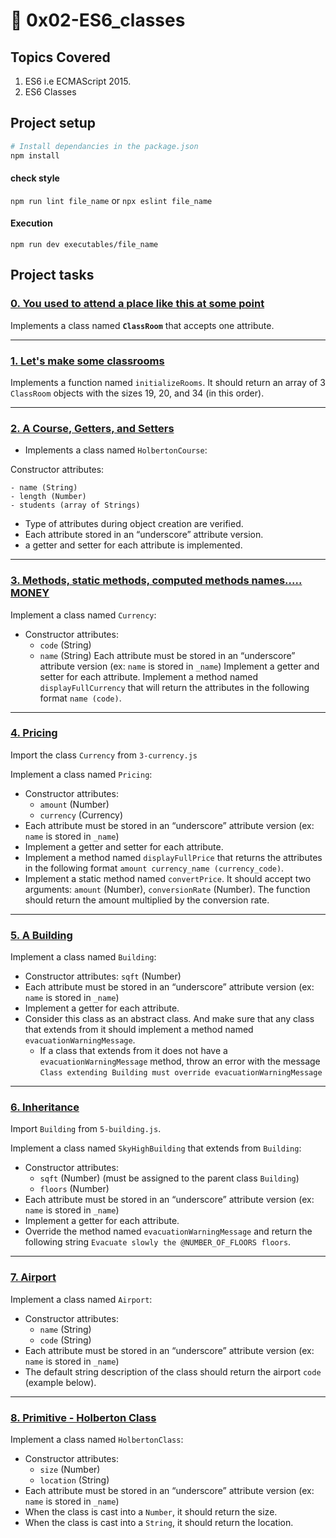 # :book: 0x02-ES6_classes

## Topics Covered
1. ES6 i.e ECMAScript 2015.
2. ES6 Classes

## Project setup
```bash
# Install dependancies in the package.json
npm install
```

#### check style
`npm run lint file_name`
or
`npx eslint file_name`

#### Execution
`npm run dev executables/file_name`

## Project tasks

### [0. You used to attend a place like this at some point](https://github.com/ehabsmh/alx-backend-javascript/blob/main/0x02-ES6_classes/0-classroom.js)

Implements a class named **`ClassRoom`** that accepts one attribute.

---

### [1. Let's make some classrooms](https://github.com/ehabsmh/alx-backend-javascript/blob/main/0x02-ES6_classes/1-make_classrooms.js)

Implements a function named `initializeRooms`. It should return an array of 3 `ClassRoom` objects with the sizes 19, 20, and 34 (in this order).

---

### [2. A Course, Getters, and Setters](https://github.com/ehabsmh/alx-backend-javascript/blob/main/0x02-ES6_classes/2-hbtn_course.js)

- Implements a class named `HolbertonCourse`:

Constructor attributes:

    - name (String)
    - length (Number)
    - students (array of Strings)

- Type of attributes during object creation are verified.
- Each attribute stored in an “underscore” attribute version.
- a getter and setter for each attribute is implemented.

---

### [3. Methods, static methods, computed methods names..... MONEY](https://github.com/ehabsmh/alx-backend-javascript/blob/main/0x02-ES6_classes/3-currency.js)

Implement a class named `Currency`:

- Constructor attributes:
    - `code` (String)
    - `name` (String)
Each attribute must be stored in an “underscore” attribute version (ex: `name` is stored in `_name`)
Implement a getter and setter for each attribute.
Implement a method named `displayFullCurrency` that will return the attributes in the following format `name (code)`.

---

### [4. Pricing](https://github.com/ehabsmh/alx-backend-javascript/blob/main/0x02-ES6_classes/4-pricing.js)


Import the class `Currency` from `3-currency.js`

Implement a class named `Pricing`:

- Constructor attributes:
    - `amount` (Number)
    - `currency` (Currency)
- Each attribute must be stored in an “underscore” attribute version (ex: `name` is stored in `_name`)
- Implement a getter and setter for each attribute.
- Implement a method named `displayFullPrice` that returns the attributes in the following format `amount currency_name (currency_code)`.
- Implement a static method named `convertPrice`. It should accept two arguments: `amount` (Number), `conversionRate` (Number). The function should return the amount multiplied by the conversion rate.

---

### [5. A Building](https://github.com/ehabsmh/alx-backend-javascript/blob/main/0x02-ES6_classes/5-building.js)

Implement a class named `Building`:

- Constructor attributes:
`sqft` (Number)
- Each attribute must be stored in an “underscore” attribute version (ex: `name` is stored in `_name`)
- Implement a getter for each attribute.
- Consider this class as an abstract class. And make sure that any class that extends from it should implement a method named `evacuationWarningMessage`.
    - If a class that extends from it does not have a `evacuationWarningMessage` method, throw an error with the message `Class extending Building must override evacuationWarningMessage`

---

### [6. Inheritance](https://github.com/ehabsmh/alx-backend-javascript/blob/main/0x02-ES6_classes/6-sky_high.js)

Import `Building` from `5-building.js`.

Implement a class named `SkyHighBuilding` that extends from `Building`:

- Constructor attributes:
    - `sqft` (Number) (must be assigned to the parent class `Building`)
    - `floors` (Number)
- Each attribute must be stored in an “underscore” attribute version (ex: `name` is stored in `_name`)
- Implement a getter for each attribute.
- Override the method named `evacuationWarningMessage` and return the following string `Evacuate slowly the @NUMBER_OF_FLOORS floors`.

---

### [7. Airport](https://github.com/ehabsmh/alx-backend-javascript/blob/main/0x02-ES6_classes/7-airport.js)

Implement a class named `Airport`:

- Constructor attributes:
    - `name` (String)
    - `code` (String)
- Each attribute must be stored in an “underscore” attribute version (ex: `name` is stored in `_name`)
- The default string description of the class should return the airport `code` (example below).

---

### [8. Primitive - Holberton Class](https://github.com/ehabsmh/alx-backend-javascript/blob/main/0x02-ES6_classes/8-hbtn_class.js)

Implement a class named `HolbertonClass`:

- Constructor attributes:
    - `size` (Number)
    - `location` (String)
- Each attribute must be stored in an “underscore” attribute version (ex: `name` is stored in `_name`)
- When the class is cast into a `Number`, it should return the size.
- When the class is cast into a `String`, it should return the location.
